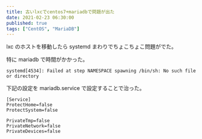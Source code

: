 ```yaml
---
title: 古いlxcでcentos7+mariadbで問題が出た
date: 2021-02-23 06:30:00
published: true
tags: ["CentOS", "MariaDB"]
---
```


lxc のホストを移動したら systemd まわりでちょこちょこ問題がでた。

特に mariadb で時間がかかった。

```
systemd[4534]: Failed at step NAMESPACE spawning /bin/sh: No such file or directory
```

下記の設定を mariadb.service で設定することで治った。

```
[Service]
ProtectHome=false
ProtectSystem=false

PrivateTmp=false
PrivateNetwork=false
PrivateDevices=false
```

<OgpLink url="https://stackoverflow.com/questions/59952398/mariadb-service-failed-to-set-up-mount-namespacing-permission-denied-failed" />
